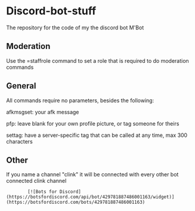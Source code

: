 # Discord-bot-stuff
The repository for the code of my the discord bot M'Bot

## Moderation

Use the =staffrole command to set a role that is required to do moderation commands

## General

All commands require no parameters, besides the following:

afkmsgset: your afk message

pfp: leave blank for your own profile picture, or tag someone for theirs

settag: have a server-specific tag that can be called at any time, max 300 characters

## Other
If you name a channel "clink" it will be connected with every other bot connected clink channel


            [![Bots for Discord](https://botsfordiscord.com/api/bot/429781887486001163/widget)](https://botsfordiscord.com/bots/429781887486001163)
